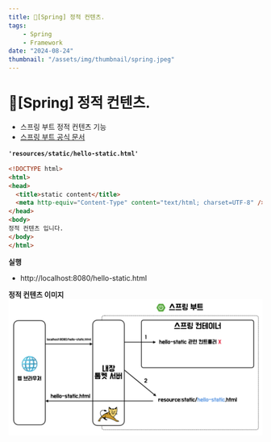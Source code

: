 ```yaml
---
title: 🍃[Spring] 정적 컨텐츠.
tags:
    - Spring
    - Framework
date: "2024-08-24"
thumbnail: "/assets/img/thumbnail/spring.jpeg"
---
```


# 🍃[Spring] 정적 컨텐츠.
- 스프링 부트 정적 컨텐츠 기능
- [스프링 부트 공식 문서](https://docs.spring.io/spring-boot/3.3-SNAPSHOT/reference/web/servlet.html#web.servlet.spring-mvc.static-content)

**`'resources/static/hello-static.html'`**
```html
<!DOCTYPE html>
<html>
<head>
  <title>static content</title>
  <meta http-equiv="Content-Type" content="text/html; charset=UTF-8" />
</head>
<body>
정적 컨텐츠 입니다.
</body>
</html>
```

**실행**
- http://localhost:8080/hello-static.html

**정적 컨텐츠 이미지**
<img src = "https://github.com/devKobe24/images2/blob/main/Inflearn-Java-Mid/static-content-img.png?raw=true">
